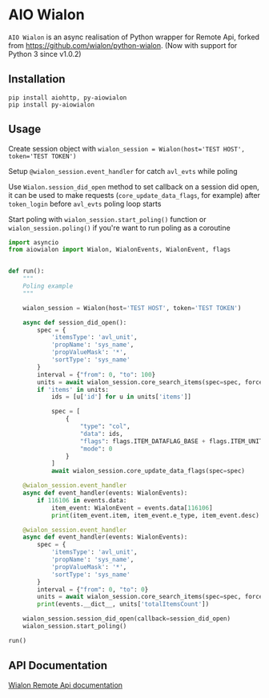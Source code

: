 AIO Wialon
=========

`AIO Wialon` is an async realisation of Python wrapper for Remote Api, 
forked from https://github.com/wialon/python-wialon. (Now with support for Python 3 since v1.0.2)

Installation
------------
    pip install aiohttp, py-aiowialon
    pip install py-aiowialon

Usage
-----
Create session object with `wialon_session = Wialon(host='TEST HOST', token='TEST TOKEN')`

Setup `@wialon_session.event_handler` for catch `avl_evts` while poling

Use `Wialon.session_did_open` method to set callback on a session did open,
it can be used to make requests (`core_update_data_flags`, for example) 
after `token_login` before `avl_evts` poling loop starts

Start poling with `wialon_session.start_poling()` function 
or `wialon_session.poling()` if you're want to run poling as a coroutine


```python
import asyncio
from aiowialon import Wialon, WialonEvents, WialonEvent, flags


def run():
    """
    Poling example
    """

    wialon_session = Wialon(host='TEST HOST', token='TEST TOKEN')

    async def session_did_open():
        spec = {
            'itemsType': 'avl_unit',
            'propName': 'sys_name',
            'propValueMask': '*',
            'sortType': 'sys_name'
        }
        interval = {"from": 0, "to": 100}
        units = await wialon_session.core_search_items(spec=spec, force=1, flags=5, **interval)
        if 'items' in units:
            ids = [u['id'] for u in units['items']]

            spec = [
                {
                    "type": "col",
                    "data": ids,
                    "flags": flags.ITEM_DATAFLAG_BASE + flags.ITEM_UNIT_DATAFLAG_POS,
                    "mode": 0
                }
            ]
            await wialon_session.core_update_data_flags(spec=spec)

    @wialon_session.event_handler
    async def event_handler(events: WialonEvents):
        if 116106 in events.data:
            item_event: WialonEvent = events.data[116106]
            print(item_event.item, item_event.e_type, item_event.desc)

    @wialon_session.event_handler
    async def event_handler(events: WialonEvents):
        spec = {
            'itemsType': 'avl_unit',
            'propName': 'sys_name',
            'propValueMask': '*',
            'sortType': 'sys_name'
        }
        interval = {"from": 0, "to": 0}
        units = await wialon_session.core_search_items(spec=spec, force=1, flags=5, **interval)
        print(events.__dict__, units['totalItemsCount'])

    wialon_session.session_did_open(callback=session_did_open)
    wialon_session.start_poling()

run()

```

API Documentation
-----------------

[Wialon Remote Api documentation](http://sdk.wialon.com/wiki/en/sidebar/remoteapi/apiref/apiref "Remote Api")
